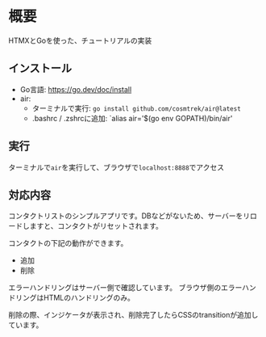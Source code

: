 # 概要

HTMXとGoを使った、チュートリアルの実装

## インストール

- Go言語: https://go.dev/doc/install
- air: 
    - ターミナルで実行: `go install github.com/cosmtrek/air@latest`
    - .bashrc / .zshrcに追加: `alias air='$(go env GOPATH)/bin/air'

## 実行
ターミナルで`air`を実行して、ブラウザで`localhost:8888`でアクセス

## 対応内容
コンタクトリストのシンプルアプリです。DBなどがないため、サーバーをリロードしますと、コンタクトがリセットされます。

コンタクトの下記の動作ができます。
 - 追加
 - 削除

エラーハンドリングはサーバー側で確認しています。
ブラウザ側のエラーハンドリングはHTMLのハンドリングのみ。

削除の際、インジケータが表示され、削除完了したらCSSのtransitionが追加しています。
